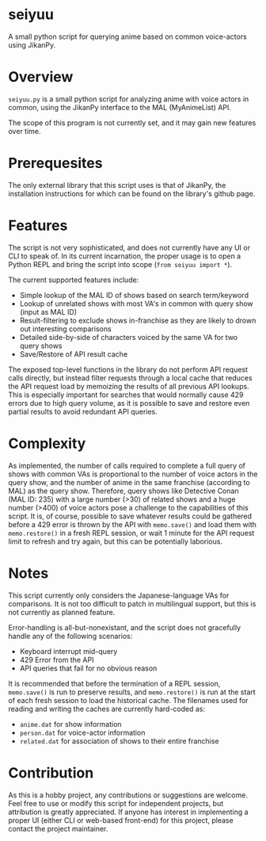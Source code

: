 # seiyuu
A small python script for querying anime based on common voice-actors using JikanPy.

Overview
========

`seiyuu.py` is a small python script for analyzing anime with voice actors in common, using the JikanPy interface to the MAL (MyAnimeList) API.

The scope of this program is not currently set, and it may gain new features over time.

Prerequesites
=============

The only external library that this script uses is that of JikanPy, the installation instructions for which
can be found on the library's github page.

Features
========

The script is not very sophisticated, and does not currently have any UI or CLI to speak of. In its current incarnation,
the proper usage is to open a Python REPL and bring the script into scope (`from seiyuu import *`).

The current supported features include:
  - Simple lookup of the MAL ID of shows based on search term/keyword
  - Lookup of unrelated shows with most VA's in common with query show (input as MAL ID)
  - Result-filtering to exclude shows in-franchise as they are likely to drown out interesting comparisons
  - Detailed side-by-side of characters voiced by the same VA for two query shows
  - Save/Restore of API result cache
  
The exposed top-level functions in the library do not perform API request calls directly, but instead filter requests through
a local cache that reduces the API request load by memoizing the results of all previous API lookups. This is especially
important for searches that would normally cause 429 errors due to high query volume, as it is possible to save and restore even
partial results to avoid redundant API queries.

Complexity
==========

As implemented, the number of calls required to complete a full query of shows with common VAs is proportional to the number of
voice actors in the query show, and the number of anime in the same franchise (according to MAL) as the query show. Therefore,
query shows like Detective Conan (MAL ID: 235) with a large number (>30) of related shows and a huge number (>400) of voice actors
pose a challenge to the capabilities of this script. It is, of course, possible to save whatever results could be gathered before
a 429 error is thrown by the API with `memo.save()` and load them with `memo.restore()` in a fresh REPL session, or wait 1 minute
for the API request limit to refresh and try again, but this can be potentially laborious.

Notes
=====

This script currently only considers the Japanese-language VAs for comparisons. It is not too difficult to patch in multilingual
support, but this is not currently as planned feature.

Error-handling is all-but-nonexistant, and the script does not gracefully handle any of the following scenarios:
  - Keyboard interrupt mid-query
  - 429 Error from the API
  - API queries that fail for no obvious reason
 
It is recommended that before the termination of a REPL session, `memo.save()` is run to preserve results, and `memo.restore()`
is run at the start of each fresh session to load the historical cache. The filenames used for reading and writing the caches
are currently hard-coded as:
  - `anime.dat` for show information
  - `person.dat` for voice-actor information
  - `related.dat` for association of shows to their entire franchise
  
Contribution
============

As this is a hobby project, any contributions or suggestions are welcome. Feel free to use or modify this script for independent projects,
but attribution is greatly appreciated. If anyone has interest in implementing a proper UI (either CLI or web-based front-end) for this
project, please contact the project maintainer.
